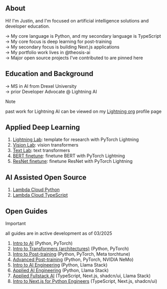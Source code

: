 ## About
Hi! I'm Justin, and I'm focused on artificial intelligence solutions and developer education. 

→ My core language is Python, and my secondary language is TypeScript <br/>
→ My core focus is deep learning for post-training <br/>
→ My secondary focus is building Next.js applications <br/>
→ My portfolio work lives in <a href="https://github.com/theosis-ai" style="text-decoration: none">@theosis-ai</a> <br/>
→ Major open source projects I've contributed to are pinned here

## Education and Background

→ MS in AI from Drexel University <br/>
→ prior Developer Advocate @ Lightning AI 

> [!NOTE]
> past work for Lightning AI can be viewed on my [Lightning org](https://lightning.ai/justin) profile page <br/>

## Applied Deep Learning

1. [Lightning Lab](https://github.com/jxtngx/lightning-lab): template for research with PyTorch Lightning
2. [Vision Lab](https://github.com/jxtngx/vision-lab): vision transformers
3. [Text Lab](https://github.com/jxtngx/text-lab): text transformers
4. [BERT finetune](https://github.com/jxtngx/bert-finetune): finetune BERT with PyTorch Lightning
5. [ResNet finetune](https://github.com/jxtngx/resnet-finetune): finetune ResNet with PyTorch Lightning

## AI Assisted Open Source

1. [Lambda Cloud Python](https://github.com/jxtngx/lambda-cloud-python)
2. [Lambda Cloud TypeScript](https://github.com/jxtngx/lambda-cloud-typescript)

## Open Guides

> [!IMPORTANT]
> all guides are in active development as of 03/2025

1. [Intro to AI](https://github.com/jxtngx/intro-to-ai) (Python, PyTorch)
2. [Intro to Transformers (architectures)](https://github.com/jxtngx/transformers-cookbook) (Python, PyTorch)
3. [Intro to Post-training](https://github.com/jxtngx/intro-to-post-training) (Python, PyTorch, Meta torchtune)
4. [Advanced Post-training](https://github.com/jxtngx/advanced-post-training) (Python, PyTorch, NVIDIA NeMo)
5. [Intro to AI Engineering](https://github.com/jxtngx/intro-to-applied-ai) (Python, Llama Stack)
6. [Applied AI Engineering](https://github.com/jxtngx/applied-ai-engineering) (Python, Llama Stack)
7. [Applied Fullstack AI](https://github.com/jxtngx/applied-fullstack-ai) (TypeScript, Next.js, shadcn/ui, Llama Stack)
8. [Intro to Next.js for Python Engineers](https://github.com/jxtngx/intro-to-nextjs-for-python-engineers) (TypeScript, Next.js, shadcn/ui)
